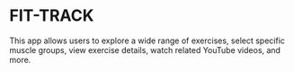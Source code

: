 # FIT-TRACK
This app allows users to explore a wide range of exercises, select specific muscle groups, view exercise details, watch related YouTube videos, and more.

